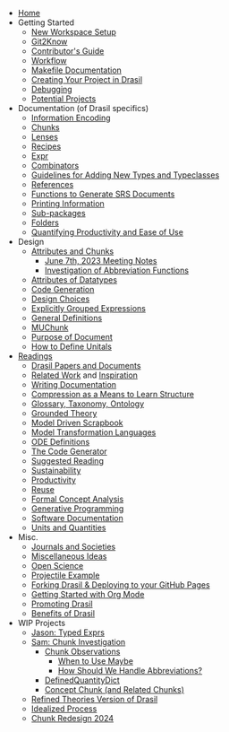 * [Home](https://github.com/JacquesCarette/Drasil/wiki)
* Getting Started
  * [New Workspace Setup](New-Workspace-Setup)
  * [Git2Know](Git2Know-for-Drasil)
  * [Contributor's Guide](Contributor's-Guide)
  * [Workflow](Workflow)
  * [Makefile Documentation](Makefile)
  * [Creating Your Project in Drasil](Creating-Your-Project-in-Drasil)
  * [Debugging](Debugging-in-Drasil)
  * [Potential Projects](Potential-Projects)
* Documentation (of Drasil specifics)
  * [Information Encoding](Information-Encoding)
  * [Chunks](Chunks)
  * [Lenses](Lenses)
  * [Recipes](Recipes)
  * [Expr](Expr)
  * [Combinators](Combinator-Documentation)
  * [Guidelines for Adding New Types and Typeclasses](Guidelines-for-Adding-New-Types-and-Typeclasses-in-Drasil)
  * [References](Reference-Design-and-Documentation)
  * [Functions to Generate SRS Documents](Functions-to-Generate-SRS-Documents)
  * [Printing Information](Printing-Information-Guide)
  * [Sub-packages](SubPackages)
  * [Folders](Folder-layout)
  * [Quantifying Productivity and Ease of Use](Quantifying-Productivity-and-Ease-of-Use)
* Design
  * [Attributes and Chunks](Attributes-and-Chunks)
    * [June 7th, 2023 Meeting Notes](Attributes-and-Chunks,-Meeting-June-7th,-2023)
    * [Investigation of Abbreviation Functions](Investigation-of-Abbreviation-Functions)
  * [Attributes of Datatypes](Attributes-of-Data-Types)
  * [Code Generation](Code-Generation)
  * [Design Choices](Design-Choices)
  * [Explicitly Grouped Expressions](Explicit-Grouping-of-Expressions)
  * [General Definitions](General-Definitions)
  * [MUChunk](MUChunk)
  * [Purpose of Document](Recipe-for-Purpose-of-Document-Section)
  * [How to Define Unitals](WIP-How-to-define-Unitals)
* [Readings](Readings)
  * [Drasil Papers and Documents](Drasil-Papers-and-Documents)
  * [Related Work](Related-Work) and [Inspiration](Inspiration)
  * [Writing Documentation](Writing-Documentation)
  * [Compression as a Means to Learn Structure](Compression-as-a-means-to-learn-structure)
  * [Glossary, Taxonomy, Ontology](Glossary,-Taxonomy,-Ontology)
  * [Grounded Theory](Grounded-Theory)
  * [Model Driven Scrapbook](Model-Driven-Scrapbook)
  * [Model Transformation Languages](Model-Transformation-Languages)
  * [ODE Definitions](ODE-Definitions)
  * [The Code Generator](The-Code-Generator)
  * [Suggested Reading](Suggested-Reading)
  * [Sustainability](Sustainability)
  * [Productivity](Productivity)
  * [Reuse](Reuse)
  * [Formal Concept Analysis](Formal-Concept-Analysis)
  * [Generative Programming](Generative-Programming)
  * [Software Documentation](Software-Documentation)
  * [Units and Quantities](Units)
* Misc.
  * [Journals and Societies](Journals-and-Societies)
  * [Miscellaneous Ideas](Miscellaneous-ideas)
  * [Open Science](Open-Science)
  * [Projectile Example](Projectile-Example)
  * [Forking Drasil & Deploying to your GitHub Pages](Forking-Drasil-&-Deploying-to-your-GitHub-Pages)
  * [Getting Started with Org Mode](Getting-Started-with-Org-Mode)
  * [Promoting Drasil](Promoting-Drasil)
  * [Benefits of Drasil](Benefits-of-Drasil)
* WIP Projects
  * [Jason: Typed Exprs](Typed-Exprs)
  * [Sam: Chunk Investigation](Chunk-Investigation)
    * [Chunk Observations](Chunk-Observations)
      * [When to Use Maybe](When-to-Use-Maybe)
      * [How Should We Handle Abbreviations?](How-Should-We-Handle-Abbreviations?)
    * [DefinedQuantityDict](DefinedQuantityDict)
    * [Concept Chunk (and Related Chunks)](Concept-Chunk-(and-Related-Chunks))
  * [Refined Theories Version of Drasil](Refined-Theories-version-of-Drasil)
  * [Idealized Process](Idealized-Process)
  * [Chunk Redesign 2024](Chunk-Redesign-2024)
